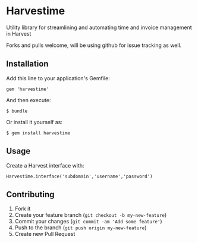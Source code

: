 # Harvestime
Utility library for streamlining and automating time and invoice management in Harvest

Forks and pulls welcome, will be using github for issue tracking as well.


## Installation

Add this line to your application's Gemfile:

    gem 'harvestime'

And then execute:

    $ bundle

Or install it yourself as:

    $ gem install harvestime

## Usage

Create a Harvest interface with:

    Harvestime.interface('subdomain','username','password')
    
    

## Contributing

1. Fork it
2. Create your feature branch (`git checkout -b my-new-feature`)
3. Commit your changes (`git commit -am 'Add some feature'`)
4. Push to the branch (`git push origin my-new-feature`)
5. Create new Pull Request
